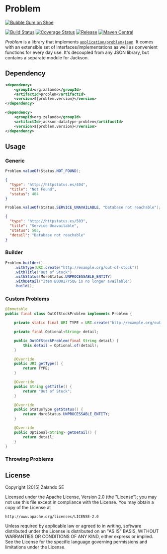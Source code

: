 # Problem

[![Bubble Gum on Shoe](https://github.com/zalando/problem/raw/master/docs/bubble-gum.jpg)](https://pixabay.com/en/bubble-gum-shoes-glue-dirt-438404/)

[![Build Status](https://img.shields.io/travis/zalando/problem.svg)](https://travis-ci.org/zalando/problem)
[![Coverage Status](https://img.shields.io/coveralls/zalando/problem.svg)](https://coveralls.io/r/zalando/problem)
[![Release](https://img.shields.io/github/release/zalando/problem.svg)](https://github.com/zalando/problem/releases)
[![Maven Central](https://img.shields.io/maven-central/v/org.zalando/problem.svg)](https://maven-badges.herokuapp.com/maven-central/org.zalando/problem)

*Problem* is a library that implements [`application/problem+json`](https://tools.ietf.org/html/draft-nottingham-http-problem-07).
It comes with an extensible set of interfaces/implementations as well as convenient functions for every day use.
It's decoupled from any JSON library, but contains a separate module for Jackson.

## Dependency

```xml
<dependency>
    <groupId>org.zalando</groupId>
    <artifactId>problem</artifactId>
    <version>${problem.version}</version>
</dependency>

<dependency>
    <groupId>org.zalando</groupId>
    <artifactId>jackson-datatype-problem</artifactId>
    <version>${problem.version}</version>
</dependency>
```

## Usage

### Generic

```java
Problem.valueOf(Status.NOT_FOUND);
```

```json
{
  "type": "http://httpstatus.es/404",
  "title": "Not Found",
  "status": 404
}
```

```java
Problem.valueOf(Status.SERVICE_UNAVAILABLE, "Database not reachable");
```

```json
{
  "type": "http://httpstatus.es/503",
  "title": "Service Unavailable",
  "status": 503,
  "detail": "Database not reachable"
}
```

### Builder

```java
Problem.builder()
    .withType(URI.create("http://example.org/out-of-stock"))
    .withTitle("Out of Stock")
    .withStatus(MoreStatus.UNPROCESSABLE_ENTITY)
    .withDetail("Item B00027Y5QG is no longer available")
    .build();
```

### Custom Problems

```java
@Immutable
public final class OutOfStockProblem implements Problem {

    private static final URI TYPE = URI.create("http://example.org/out-of-stock");

    private final Optional<String> detail;

    public OutOfStockProblem(final String detail) {
        this.detail = Optional.of(detail);
    }

    @Override
    public URI getType() {
        return TYPE;
    }

    @Override
    public String getTitle() {
        return "Out of Stock";
    }

    @Override
    public StatusType getStatus() {
        return MoreStatus.UNPROCESSABLE_ENTITY;
    }

    @Override
    public Optional<String> getDetail() {
        return detail;
    }
}
```

### Throwing Problems



## License

Copyright [2015] Zalando SE

Licensed under the Apache License, Version 2.0 (the "License");
you may not use this file except in compliance with the License.
You may obtain a copy of the License at

    http://www.apache.org/licenses/LICENSE-2.0

Unless required by applicable law or agreed to in writing, software
distributed under the License is distributed on an "AS IS" BASIS,
WITHOUT WARRANTIES OR CONDITIONS OF ANY KIND, either express or implied.
See the License for the specific language governing permissions and
limitations under the License.
